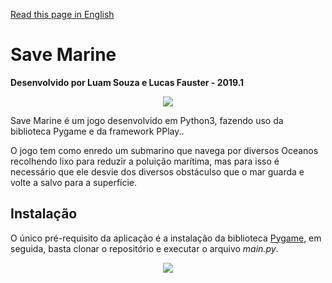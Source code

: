 [Read this page in English](https://github.com/luamz/save-marine/blob/master/README.en.md)

# Save Marine
__Desenvolvido por Luam Souza e Lucas Fauster - 2019.1__
<p align="center">
  <img src="https://user-images.githubusercontent.com/50959073/106484768-b1706980-648e-11eb-9f3d-626dae75db6a.png" />
</p>

Save Marine é um jogo desenvolvido em Python3, fazendo uso da biblioteca Pygame e da framework PPlay..

O jogo tem como enredo um submarino que navega por diversos Oceanos recolhendo lixo para reduzir a poluição marítima, mas para isso é necessário que ele desvie dos diversos obstáculso que o mar guarda e volte a salvo para a superfície.

## Instalação
O único pré-requisito da aplicação é a instalação da biblioteca [Pygame](https://www.pygame.org/wiki/GettingStarted), em seguida, basta clonar o repositório e executar o arquivo *main.py*.
<p align="center">
  <img src="https://user-images.githubusercontent.com/50959073/106483769-a5d07300-648d-11eb-9bd6-f117b640f8e8.png" />
</p>
